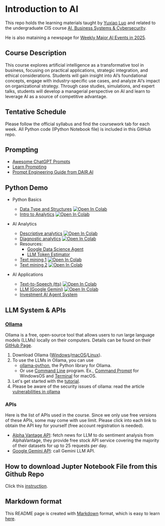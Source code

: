 # Introduction to AI
This repo holds the learning materials taught by [Yuxiao Luo](https://github.com/YuxiaoLuo) and related to the undergraduate 
CIS course [AI, Business Systems & Cybersecurity](https://yuxiaoluo.github.io/teaching/ai_intro).

He is also mataining a newspage for [Weekly Major AI Events in 2025](https://yuxiaoluo.github.io/post/ai-events-week/). 

## Course Description 
This course explores artificial intelligence as a transformative tool in business, focusing on practical applications, strategic integration, and ethical considerations. Students will gain insight into AI’s foundational concepts, engage with industry-specific use cases, and analyze AI’s impact on organizational strategy. Through case studies, simulations, and expert talks, students will develop a managerial perspective on AI and learn to leverage AI as a source of competitive advantage.

## Tentative Schedule
Please follow the official syllabus and find the coursework tab for each week. All Python code (IPython Notebook file) is included in this GitHub repo.

## Prompting
- [Awesome ChatGPT Prompts](https://github.com/f/awesome-chatgpt-prompts)
- [Learn Prompting](https://learnprompting.org/docs/introduction)
- [Prompt Engineering Guide from DAIR.AI](https://www.promptingguide.ai)

## Python Demo
- Python Basics
    - [Data Type and Structures](https://github.com/YuxiaoLuo/AI_Intro/blob/main/python_type_structure.ipynb) [![Open In Colab](https://colab.research.google.com/assets/colab-badge.svg)](https://colab.research.google.com/github/YuxiaoLuo/AI_Intro/blob/main/python_type_structure.ipynb)
    - [Intro to Analytics](https://github.com/YuxiaoLuo/AI_Intro/blob/main/python_analytics.ipynb) [![Open In Colab](https://colab.research.google.com/assets/colab-badge.svg)](https://colab.research.google.com/github/YuxiaoLuo/AI_Intro/blob/main/python_analytics.ipynb)

- AI Analytics
    - [Descriptive analytics](https://github.com/YuxiaoLuo/AI_Intro/blob/main/ai_analytics_descriptive_week5_tue.ipynb) [![Open In Colab](https://colab.research.google.com/assets/colab-badge.svg)](https://colab.research.google.com/github/YuxiaoLuo/AI_Intro/blob/main/ai_analytics_descriptive_week5_tue.ipynb)
    - [Diagnostic analytics](https://github.com/YuxiaoLuo/AI_Intro/blob/main/ai_analytics_diagnostic_week5_thu.ipynb) [![Open In Colab](https://colab.research.google.com/assets/colab-badge.svg)](https://colab.research.google.com/github/YuxiaoLuo/AI_Intro/blob/main/ai_analytics_diagnostic_week5_thu.ipynb)
    - Resources: 
        - [Google Data Science Agent](https://labs.google.com/code/dsa)
        - [LLM Token Estimator](https://tiktokenizer.vercel.app/)
    - [Text mining 1](https://github.com/YuxiaoLuo/AI_Intro/blob/main/week10_TextMining_1.ipynb) [![Open In Colab](https://colab.research.google.com/assets/colab-badge.svg)](https://colab.research.google.com/github/YuxiaoLuo/AI_Intro/blob/main/week10_TextMining_1.ipynb)
    - [Text mining 2](https://github.com/YuxiaoLuo/AI_Intro/blob/main/week10_TextMining_2.ipynb) [![Open In Colab](https://colab.research.google.com/assets/colab-badge.svg)](https://colab.research.google.com/github/YuxiaoLuo/AI_Intro/blob/main/week10_TextMining_2.ipynb)

- AI Applications
    - [Text-to-Speech (tts)](https://github.com/YuxiaoLuo/AI_Intro/blob/main/tts/tts_kokoro.ipynb) [![Open In Colab](https://colab.research.google.com/assets/colab-badge.svg)](https://colab.research.google.com/github/YuxiaoLuo/AI_Intro/blob/main/tts/tts_kokoro.ipynb)
    - [LLM (Google Gemini)](https://github.com/YuxiaoLuo/AI_Intro/blob/main/google_gemini.ipynb) [![Open In Colab](https://colab.research.google.com/assets/colab-badge.svg)](https://colab.research.google.com/github/YuxiaoLuo/AI_Intro/blob/main/google_gemini.ipynb)
    - [Investment AI Agent System](https://github.com/24mlight/Free_US_Investment_Agent_System)

## LLM System & APIs

### [Ollama](https://ollama.com/)
Ollama is a free, open-source tool that allows users to run large language models (LLMs) locally on their computers. Details can be found on their [GitHub Page](https://github.com/ollama/ollama?tab=readme-ov-file).

1. Download Ollama ([Windows](https://ollama.com/download/OllamaSetup.exe)/[macOS](https://ollama.com/download/Ollama-darwin.zip)/[Linux](https://github.com/ollama/ollama/blob/main/docs/linux.md)).
2. To use the LLMs in Ollama, you can use 
    - [ollama-python](https://github.com/ollama/ollama-python), the Python library for Ollama.
    - Or use [Command Line](https://en.wikipedia.org/wiki/Command-line_interface) program. Ex., [Command Prompt](https://www.geeksforgeeks.org/what-is-a-command-prompt/) for WindowsOS and [Terminal](https://www.freecodecamp.org/news/command-line-for-beginners/) for macOS.
3. Let's get started with the [tutorial](https://github.com/YuxiaoLuo/AI_Intro/blob/main/tutorial_ollama.md).
4. Please be aware of the security issues of ollama: read the article [vulnerabilities in ollama](https://www.oligo.security/blog/more-models-more-probllms)

### APIs
Here is the list of APIs used in the course. Since we only use free versions of these APIs, some may come with use limit. 
Please click into each link to obtain the API key for yourself (free account registration is needed).
- [Alpha Vantage API](https://www.promptingguide.ai/): fetch news for LLM to do sentiment analysis from AlphaVantage, they provide free stock API service covering the majority of their datasets for up to 25 requests per day.
- [Google Gemini API](https://aistudio.google.com/): call Gemini LLM API.

## How to download Jupter Notebook File from this Github Repo
Click this [instruction](https://github.com/YuxiaoLuo/Intro_Python/blob/main/How_to_download_JupyterNotebook.md).

## Markdown format
This README page is created with [Markdown](https://www.markdownguide.org/getting-started/) format, which is easy to learn [here](https://markdownlivepreview.com/). 